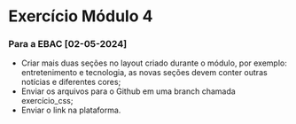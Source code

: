 # Exercício Módulo 4
### Para a EBAC [02-05-2024]

- Criar mais duas seções no layout criado durante o módulo, por exemplo: entretenimento e tecnologia, as novas seções devem conter outras notícias e diferentes cores;
- Enviar os arquivos para o Github em uma branch chamada exercício_css;
- Enviar o link na plataforma.
